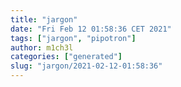 ```yaml
---
title: "jargon"
date: "Fri Feb 12 01:58:36 CET 2021"
tags: ["jargon", "pipotron"]
author: m1ch3l
categories: ["generated"]
slug: "jargon/2021-02-12-01:58:36"
---
```




